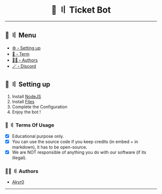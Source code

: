 <h1 align="center">
 📩 〢 Ticket Bot
</h1>

---
## <a id="menu"></a>🍃 〢 Menu

- [⚙️・Setting up](#setup)
- [💼・Term](#terms)
- [🕵️‍♂️・Authors](#authors)
- [🪄・Discord](https://discord.gg/uhq)

## <a id="setup"></a> 📁 〢 Setting up

1. Install [NodeJS](https://nodejs.org/)
2. Install [Files](https://github.com/akry0dev/ticket-bot)
3. Complete the Configuration
5. Enjoy the bot !

### <a id="terms"></a>💼 〢 Terms Of Usage

- [x] Educational purpose only.
- [x] You can use the source code if you keep credits (in embed + in markdown), it has to be open-source.
- [x] We are NOT responsible of anything you do with our software (if its illegal).

### <a id="authors"></a>🕵️‍♂️ 〢 Authors
- [Akyr0](https://github.com/akyr0dev)

---
